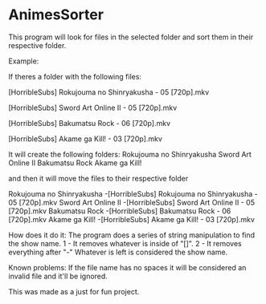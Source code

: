 AnimesSorter
============

This program will look for files in the selected folder and sort them in their respective folder.

Example: 

If theres a folder with the following files:

  [HorribleSubs] Rokujouma no Shinryakusha - 05 [720p].mkv
  
  [HorribleSubs] Sword Art Online II - 05 [720p].mkv
  
  [HorribleSubs] Bakumatsu Rock - 06 [720p].mkv
  
  [HorribleSubs] Akame ga Kill! - 03 [720p].mkv
  

It will create the following folders:
  Rokujouma no Shinryakusha
  Sword Art Online II
  Bakumatsu Rock
  Akame ga Kill!
  
and then it will move the files to their respective folder

  Rokujouma no Shinryakusha
    -[HorribleSubs] Rokujouma no Shinryakusha - 05 [720p].mkv
  Sword Art Online II
    -[HorribleSubs] Sword Art Online II - 05 [720p].mkv
  Bakumatsu Rock
    -[HorribleSubs] Bakumatsu Rock - 06 [720p].mkv
  Akame ga Kill!
    -[HorribleSubs] Akame ga Kill! - 03 [720p].mkv
    
How does it do it:
The program does a series of string manipulation to find the show name.
1 - It removes whatever is inside of "[]".
2 - It removes everything after "-"
Whatever is left is considered the show name.

Known problems:
If the file name has no spaces it will be considered an invalid file and it'll be ignored.

This was made as a just for fun project.
